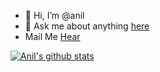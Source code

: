 - 👋 Hi, I’m @anil
- 💬 Ask me about anything [here](https://www.linkedin.com/in/anil-parmar-56b3a9176/)
- Mail Me [Hear](mailto:anilparmar76983@gmail.com)

<a href="https://github.com/anilparmar111">
  <img align="center" src="https://github-readme-stats.vercel.app/api/?username=anilp111&count_private=true&show_icons=true&theme=radical" alt="Anil's github stats" />
</a>
